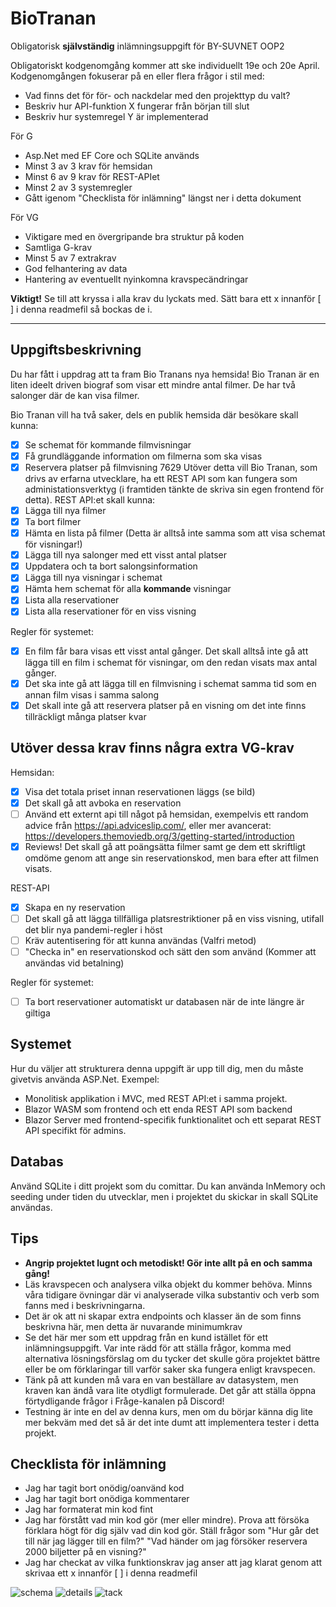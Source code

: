 # BioTranan
Obligatorisk **självständig** inlämningsuppgift för BY-SUVNET OOP2
<!-- ### Inlämning: 19 april kl 09.00 -->

Obligatoriskt kodgenomgång kommer att ske individuellt 19e och 20e April. 
Kodgenomgången fokuserar på en eller flera frågor i stil med:
* Vad finns det för för- och nackdelar med den projekttyp du valt?
* Beskriv hur API-funktion X fungerar från början till slut
* Beskriv hur systemregel Y är implementerad

<!-- ### Betygskriterier -->
För G
* Asp.Net med EF Core och SQLite används
* Minst 3 av 3 krav för hemsidan
* Minst 6 av 9 krav för REST-APIet
* Minst 2 av 3 systemregler
* Gått igenom "Checklista för inlämning" längst ner i detta dokument

För VG
* Viktigare med en övergripande bra struktur på koden
* Samtliga G-krav
* Minst 5 av 7 extrakrav
* God felhantering av data
* Hantering av eventuellt nyinkomna kravspecändringar

**Viktigt!** Se till att kryssa i alla krav du lyckats med. Sätt bara ett x innanför [ ] i denna readmefil så bockas de i.

----
## Uppgiftsbeskrivning
Du har fått i uppdrag att ta fram Bio Tranans nya hemsida! Bio Tranan är en liten ideelt driven biograf som visar ett mindre antal filmer. De har två salonger där de kan visa filmer.

Bio Tranan vill ha två saker, dels en publik hemsida där besökare skall kunna:
- [x] Se schemat för kommande filmvisningar
- [x] Få grundläggande information om filmerna som ska visas
- [x] Reservera platser på filmvisning
7629
Utöver detta vill Bio Tranan, som drivs av erfarna utvecklare, ha ett REST API som kan fungera som administationsverktyg (i framtiden tänkte de skriva sin egen frontend för detta). REST API:et skall kunna:
- [x] Lägga till nya filmer
- [x] Ta bort filmer
- [x] Hämta en lista på filmer (Detta är alltså inte samma som att visa schemat för visningar!)
- [x] Lägga till nya salonger med ett visst antal platser
- [x] Uppdatera och ta bort salongsinformation
- [x] Lägga till nya visningar i schemat
- [x] Hämta hem schemat för alla **kommande** visningar
- [x] Lista alla reservationer
- [x] Lista alla reservationer för en viss visning

Regler för systemet:
- [x] En film får bara visas ett visst antal gånger. Det skall alltså inte gå att lägga till en film i schemat för visningar, om den redan visats max antal gånger.
- [x] Det ska inte gå att lägga till en filmvisning i schemat samma tid som en annan film visas i samma salong
- [x] Det skall inte gå att reservera platser på en visning om det inte finns tillräckligt många platser kvar  

## Utöver dessa krav finns några extra VG-krav

Hemsidan:
- [x] Visa det totala priset innan reservationen läggs (se bild)
- [x] Det skall gå att avboka en reservation
- [ ] Använd ett externt api till något på hemsidan, exempelvis ett random advice från https://api.adviceslip.com/, eller mer avancerat: https://developers.themoviedb.org/3/getting-started/introduction
- [x] Reviews! Det skall gå att poängsätta filmer samt ge dem ett skriftligt omdöme genom att ange sin reservationskod, men bara efter att filmen visats.

REST-API
- [x] Skapa en ny reservation
- [ ] Det skall gå att lägga tillfälliga platsrestriktioner på en viss visning, utifall det blir nya pandemi-regler i höst
- [ ] Kräv autentisering för att kunna användas (Valfri metod)
- [ ] "Checka in" en reservationskod och sätt den som använd (Kommer att användas vid betalning)

Regler för systemet:
- [ ] Ta bort reservationer automatiskt ur databasen när de inte längre är giltiga

## Systemet
Hur du väljer att strukturera denna uppgift är upp till dig, men du måste givetvis använda ASP.Net. Exempel: 
* Monolitisk applikation i MVC, med REST API:et i samma projekt.
* Blazor WASM som frontend och ett enda REST API som backend
* Blazor Server med frontend-specifik funktionalitet och ett separat REST API specifikt för admins.

## Databas
Använd SQLite i ditt projekt som du comittar. Du kan använda InMemory och seeding under tiden du utvecklar, men i projektet du skickar in skall SQLite användas.

## Tips
* **Angrip projektet lugnt och metodiskt! Gör inte allt på en och samma gång!**
* Läs kravspecen och analysera vilka objekt du kommer behöva. Minns våra tidigare övningar där vi analyserade vilka substantiv och verb som fanns med i beskrivningarna.
* Det är ok att ni skapar extra endpoints och klasser än de som finns beskrivna här, men detta är nuvarande minimumkrav
* Se det här mer som ett uppdrag från en kund istället för ett inlämningsuppgift. Var inte rädd för att ställa frågor, komma med alternativa lösningsförslag om du tycker det skulle göra projektet bättre eller be om förklaringar till varför saker ska fungera enligt kravspecen.
* Tänk på att kunden må vara en van beställare av datasystem, men kraven kan ändå vara lite otydligt formulerade. Det går att ställa öppna  förtydligande frågor i Fråge-kanalen på Discord! 
* Testning är inte en del av denna kurs, men om du börjar känna dig lite mer bekväm med det så är det inte dumt att implementera tester i detta projekt.

## Checklista för inlämning

- Jag har tagit bort onödig/oanvänd kod
- Jag har tagit bort onödiga kommentarer
- Jag har formaterat min kod fint
- Jag har förstått vad min kod gör (mer eller mindre). Prova att försöka förklara högt för dig själv vad din kod gör. Ställ frågor som "Hur går det till när jag lägger till en film?" "Vad händer om jag försöker reservera 2000 biljetter på en visning?"
- Jag har checkat av vilka funktionskrav jag anser att jag klarat genom att skrivaa ett x innanför [ ] i denna readmefil

![schema](schema.png)
![details](details.png)
![tack](tack.png)
